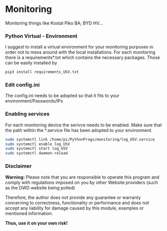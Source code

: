 # Monitoring
Monitoring things like Kostal Piko BA; BYD HV...

### Python Virtual - Environment
I suggest to install a virtual environment for your monitoring purposes in order
not to mess around with the local installations. For each monitoring there is a
requirements*.txt which contains the necessary packages. Those can be easily installed by
```bash
pip3 install requirements_USV.txt
```

### Edit config.ini
The config.ini needs to be adopted so that it fits to your environment/Passwords/IPs

### Enabling services
For each monitoring device the serivce needs to be enabled.
Make sure that the path within the *.service file has been adopted to your environment.
```bash
sudo systemctl link /home/pi/PythonProgs/monitoring/log_USV.service
sudo systemctl enable log_USV
sudo systemctl start log_USV
sudo systemctl daemon-reload
```

### Disclaimer
**Warning:**
Please note that you are responsible to operate this program and comply with regulations imposed on you by other Website providers (such as the DWD website being polled)

Therefore, the author does not provide any guarantee or warranty concerning to correctness, functionality or performance and does not accept any liability for damage caused by this module, examples or mentioned information.

   **Thus, use it on your own risk!**
